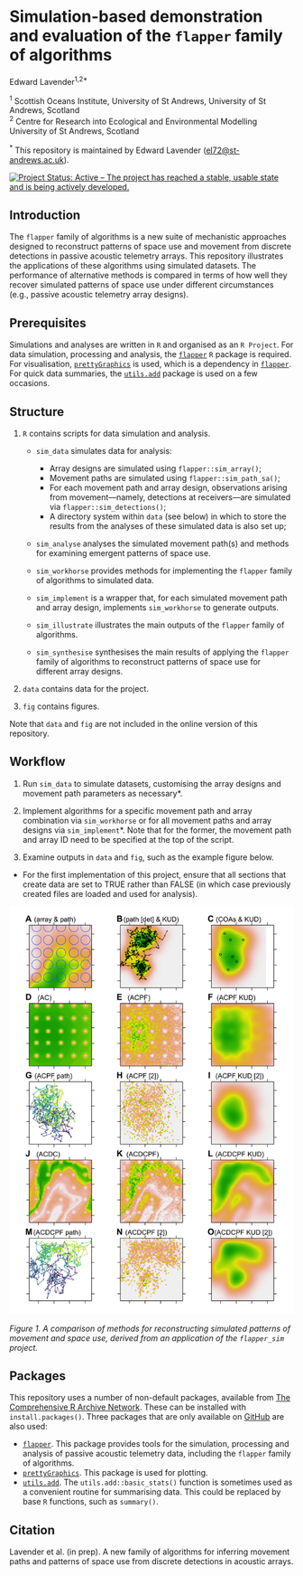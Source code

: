 Simulation-based demonstration and evaluation of the `flapper` family of
algorithms
================
Edward Lavender<sup>1,2\*</sup>

<!-- README.md is generated from README.Rmd. Please edit that file -->

<sup>1</sup> Scottish Oceans Institute, University of St Andrews,
University of St Andrews, Scotland  
<sup>2</sup> Centre for Research into Ecological and Environmental
Modelling University of St Andrews, Scotland

<sup>\*</sup> This repository is maintained by Edward Lavender
(<el72@st-andrews.ac.uk>).

[![Project Status: Active – The project has reached a stable, usable
state and is being actively
developed.](https://www.repostatus.org/badges/latest/active.svg)](https://www.repostatus.org/#active)

## Introduction

The `flapper` family of algorithms is a new suite of mechanistic
approaches designed to reconstruct patterns of space use and movement
from discrete detections in passive acoustic telemetry arrays. This
repository illustrates the applications of these algorithms using
simulated datasets. The performance of alternative methods is compared
in terms of how well they recover simulated patterns of space use under
different circumstances (e.g., passive acoustic telemetry array
designs).

## Prerequisites

Simulations and analyses are written in `R` and organised as an `R
Project`. For data simulation, processing and analysis, the
[`flapper`](https://github.com/edwardlavender/flapper) `R` package is
required. For visualisation,
[`prettyGraphics`](https://github.com/edwardlavender/prettyGraphics) is
used, which is a dependency in
[`flapper`](https://github.com/edwardlavender/flapper). For quick data
summaries, the
[`utils.add`](https://github.com/edwardlavender/utils.add) package is
used on a few occasions.

## Structure

1.  `R` contains scripts for data simulation and analysis.
    
      - `sim_data` simulates data for analysis:
        
          - Array designs are simulated using `flapper::sim_array()`;
          - Movement paths are simulated using `flapper::sim_path_sa()`;
          - For each movement path and array design, observations
            arising from movement—namely, detections at receivers—are
            simulated via `flapper::sim_detections()`;
          - A directory system within `data` (see below) in which to
            store the results from the analyses of these simulated data
            is also set up;
    
      - `sim_analyse` analyses the simulated movement path(s) and
        methods for examining emergent patterns of space use.
    
      - `sim_workhorse` provides methods for implementing the `flapper`
        family of algorithms to simulated data.
    
      - `sim_implement` is a wrapper that, for each simulated movement
        path and array design, implements `sim_workhorse` to generate
        outputs.
    
      - `sim_illustrate` illustrates the main outputs of the `flapper`
        family of algorithms.
    
      - `sim_synthesise` synthesises the main results of applying the
        `flapper` family of algorithms to reconstruct patterns of space
        use for different array designs.

2.  `data` contains data for the project.

3.  `fig` contains figures.

Note that `data` and `fig` are not included in the online version of
this repository.

## Workflow

1.  Run `sim_data` to simulate datasets, customising the array designs
    and movement path parameters as necessary\*.

2.  Implement algorithms for a specific movement path and array
    combination via `sim_workhorse` or for all movement paths and array
    designs via `sim_implement`\*. Note that for the former, the
    movement path and array ID need to be specified at the top of the
    script.

3.  Examine outputs in `data` and `fig`, such as the example figure
    below.

<!-- end list -->

  - For the first implementation of this project, ensure that all
    sections that create data are set to TRUE rather than FALSE (in
    which case previously created files are loaded and used for
    analysis).

<img src="README_img.png"/>

*Figure 1. A comparison of methods for reconstructing simulated patterns
of movement and space use, derived from an application of the
`flapper_sim` project.*

## Packages

This repository uses a number of non-default packages, available from
[The Comprehensive R Archive Network](https://cran.r-project.org). These
can be installed with `install.packages()`. Three packages that are only
available on [GitHub](https://github.com/) are also used:

  - [`flapper`](https://github.com/edwardlavender/flapper). This package
    provides tools for the simulation, processing and analysis of
    passive acoustic telemetry data, including the `flapper` family of
    algorithms.
  - [`prettyGraphics`](https://github.com/edwardlavender/prettyGraphics).
    This package is used for plotting.
  - [`utils.add`](https://github.com/edwardlavender/utils.add). The
    `utils.add::basic_stats()` function is sometimes used as a
    convenient routine for summarising data. This could be replaced by
    base `R` functions, such as `summary()`.

## Citation

Lavender et al. (in prep). A new family of algorithms for inferring
movement paths and patterns of space use from discrete detections in
acoustic arrays.
